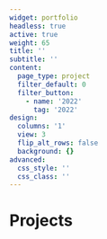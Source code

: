 ```yaml
---
widget: portfolio
headless: true
active: true
weight: 65
title: ''
subtitle: ''
content:
  page_type: project
  filter_default: 0
  filter_button:
    - name: '2022'
      tag: '2022'
design:
  columns: '1'
  view: 3
  flip_alt_rows: false
  background: {}
advanced:
  css_style: ''
  css_class: ''
---
```

# Projects
